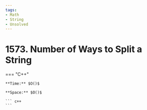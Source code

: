 ```yaml
---
tags:
- Math
- String
- Unsolved
---
```



# 1573. Number of Ways to Split a String

=== "C++"

    **Time:** $O()$

    **Space:** $O()$

    ``` c++
    ```